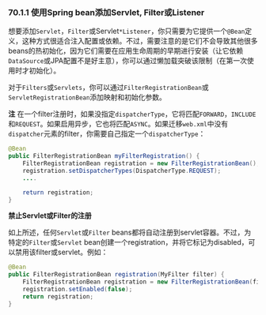 ### 70.1.1 使用Spring bean添加Servlet, Filter或Listener

想要添加`Servlet`，`Filter`或Servlet`*Listener`，你只需要为它提供一个`@Bean`定义，这种方式很适合注入配置或依赖。不过，需要注意的是它们不会导致其他很多beans的热初始化，因为它们需要在应用生命周期的早期进行安装（让它依赖`DataSource`或JPA配置不是好主意），你可以通过懒加载突破该限制（在第一次使用时才初始化）。

对于`Filters`或`Servlets`，你可以通过`FilterRegistrationBean`或`ServletRegistrationBean`添加映射和初始化参数。

**注** 在一个filter注册时，如果没指定`dispatcherType`，它将匹配`FORWARD`，`INCLUDE`和`REQUEST`。如果启用异步，它也将匹配`ASYNC`。如果迁移`web.xml`中没有`dispatcher`元素的filter，你需要自己指定一个`dispatcherType`：
```java
@Bean
public FilterRegistrationBean myFilterRegistration() {
    FilterRegistrationBean registration = new FilterRegistrationBean();
    registration.setDispatcherTypes(DispatcherType.REQUEST);
    ....

    return registration;
}
```

**禁止Servlet或Filter的注册**

如上所述，任何`Servlet`或`Filter` beans都将自动注册到servlet容器。不过，为特定的`Filter`或`Servlet` bean创建一个registration，并将它标记为disabled，可以禁用该filter或servlet。例如：
```java
@Bean
public FilterRegistrationBean registration(MyFilter filter) {
    FilterRegistrationBean registration = new FilterRegistrationBean(filter);
    registration.setEnabled(false);
    return registration;
}
```
